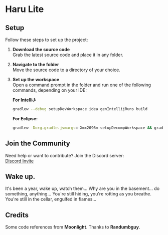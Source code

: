 # Haru Lite

## Setup

Follow these steps to set up the project:

1. **Download the source code**  
   Grab the latest source code and place it in any folder.

2. **Navigate to the folder**  
   Move the source code to a directory of your choice.

3. **Set up the workspace**  
   Open a command prompt in the folder and run one of the following commands, depending on your IDE:

      **For IntelliJ:**  
   ```sh
   gradlew --debug setupDevWorkspace idea genIntellijRuns build
   ```

      **For Eclipse:**  
   ```sh
   gradlew -Dorg.gradle.jvmargs=-Xmx2096m setupDecompWorkspace && gradlew eclipse
   ```

## Join the Community

Need help or want to contribute? Join the Discord server:  
[Discord Invite](https://discord.gg/MuF4YRQFht)

## Wake up.

It's been a year, wake up, watch them... Why are you in the basement... do something, anything... You're still hiding, you're rotting as you breathe. You're still in the cellar, engulfed in flames...

## Credits
Some code references from **Moonlight**. Thanks to **Randumbguy**.
